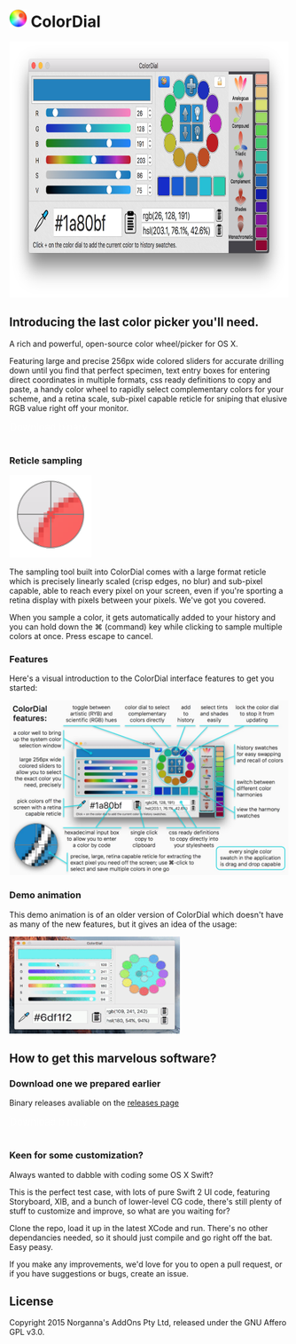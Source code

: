 # <img src="/ColorDial/Assets.xcassets/AppIcon.appiconset/icon_128x128.png" width="32" height="32"/> ColorDial

<img src="/images/screenshot.png" width="805" height="461"/>

## Introducing the last color picker you'll need.

A rich and powerful, open-source color wheel/picker for OS X.

Featuring large and precise 256px wide colored sliders for accurate drilling down until you find that perfect specimen, text entry boxes for entering direct coordinates in multiple formats, css ready definitions to copy and paste, a handy color wheel to rapidly select complementary colors for your scheme, and a retina scale, sub-pixel capable reticle for sniping that elusive RGB value right off your monitor.

<a href="https://github.com/NorgannasAddOns/ColorDial/releases/download/1.6.32/ColorDial-1.6.zip" style="background-color: rgba(13, 96, 148, 0.67); display: inline-block; margin-bottom: 1rem; color: rgba(255, 255, 255, 0.7); background-color: rgba(255, 255, 255, 0.08); border-color: rgba(255, 255, 255, 0.2); border-style: solid; border-width: 1px; border-radius: 0.3rem; transition: color 0.2s, background-color 0.2s, border-color 0.2s; text-decoration: none; font-size: 1.1rem;">Download binary</a>

### Reticle sampling

<img src="/images/reticle.png" width="149" height="149"/>

The sampling tool built into ColorDial comes with a large format reticle which is precisely linearly scaled (crisp edges, no blur) and sub-pixel capable, able to reach every pixel on your screen, even if you're sporting a retina display with pixels between your pixels. We've got you covered.

When you sample a color, it gets automatically added to your history and you can hold down the ⌘ (command) key while clicking to sample multiple colors at once. Press escape to cancel. 

### Features

Here's a visual introduction to the ColorDial interface features to get you started:

<img src="/images/colordial-features.jpg"/>

### Demo animation

This demo animation is of an older version of ColorDial which doesn't have as many of the new features, but it gives an idea of the usage:

<img src="/images/anim.gif" width="308" height="175"/>

## How to get this marvelous software?

### Download one we prepared earlier

Binary releases avaliable on the [releases page](https://github.com/NorgannasAddOns/ColorDial/releases)

<a href="https://github.com/NorgannasAddOns/ColorDial/releases/download/1.6.32/ColorDial-1.6.zip" style="background-color: rgba(13, 96, 148, 0.67); display: inline-block; margin-bottom: 1rem; color: rgba(255, 255, 255, 0.7); background-color: rgba(255, 255, 255, 0.08); border-color: rgba(255, 255, 255, 0.2); border-style: solid; border-width: 1px; border-radius: 0.3rem; transition: color 0.2s, background-color 0.2s, border-color 0.2s; text-decoration: none; font-size: 1.1rem;">Download binary</a>

### Keen for some customization?

Always wanted to dabble with coding some OS X Swift?

This is the perfect test case, with lots of pure Swift 2 UI code, featuring Storyboard, XIB, and a bunch of lower-level CG code, there's still plenty of stuff to customize and improve, so what are you waiting for?

Clone the repo, load it up in the latest XCode and run. There's no other dependancies needed, so it should just compile and go right off the bat. Easy peasy.

If you make any improvements, we'd love for you to open a pull request, or if you have suggestions or bugs, create an issue.

## License

Copyright 2015 Norganna's AddOns Pty Ltd, released under the GNU Affero GPL v3.0.
